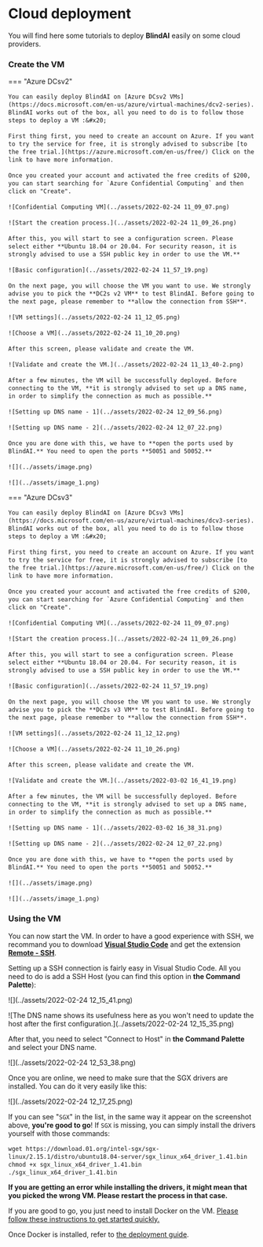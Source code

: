 # Cloud deployment

You will find here some tutorials to deploy **BlindAI** easily on some cloud providers.

### Create the VM

=== "Azure DCsv2"

    You can easily deploy BlindAI on [Azure DCsv2 VMs](https://docs.microsoft.com/en-us/azure/virtual-machines/dcv2-series). BlindAI works out of the box, all you need to do is to follow those steps to deploy a VM :&#x20;

    First thing first, you need to create an account on Azure. If you want to try the service for free, it is strongly advised to subscribe [to the free trial.](https://azure.microsoft.com/en-us/free/) Click on the link to have more information.

    Once you created your account and activated the free credits of $200, you can start searching for `Azure Confidential Computing` and then click on "Create".

    ![Confidential Computing VM](../assets/2022-02-24 11_09_07.png)

    ![Start the creation process.](../assets/2022-02-24 11_09_26.png)

    After this, you will start to see a configuration screen. Please select either **Ubuntu 18.04 or 20.04. For security reason, it is strongly advised to use a SSH public key in order to use the VM.**

    ![Basic configuration](../assets/2022-02-24 11_57_19.png)

    On the next page, you will choose the VM you want to use. We strongly advise you to pick the **DC2s v2 VM** to test BlindAI. Before going to the next page, please remember to **allow the connection from SSH**.

    ![VM settings](../assets/2022-02-24 11_12_05.png)

    ![Choose a VM](../assets/2022-02-24 11_10_20.png)

    After this screen, please validate and create the VM.

    ![Validate and create the VM.](../assets/2022-02-24 11_13_40-2.png)

    After a few minutes, the VM will be successfully deployed. Before connecting to the VM, **it is strongly advised to set up a DNS name, in order to simplify the connection as much as possible.**

    ![Setting up DNS name - 1](../assets/2022-02-24 12_09_56.png)

    ![Setting up DNS name - 2](../assets/2022-02-24 12_07_22.png)
    
    Once you are done with this, we have to **open the ports used by BlindAI.** You need to open the ports **50051 and 50052.**

    ![](../assets/image.png)

    ![](../assets/image_1.png)


=== "Azure DCsv3"

    You can easily deploy BlindAI on [Azure DCsv3 VMs](https://docs.microsoft.com/en-us/azure/virtual-machines/dcv3-series). BlindAI works out of the box, all you need to do is to follow those steps to deploy a VM :&#x20;

    First thing first, you need to create an account on Azure. If you want to try the service for free, it is strongly advised to subscribe [to the free trial.](https://azure.microsoft.com/en-us/free/) Click on the link to have more information.

    Once you created your account and activated the free credits of $200, you can start searching for `Azure Confidential Computing` and then click on "Create".

    ![Confidential Computing VM](../assets/2022-02-24 11_09_07.png)

    ![Start the creation process.](../assets/2022-02-24 11_09_26.png)

    After this, you will start to see a configuration screen. Please select either **Ubuntu 18.04 or 20.04. For security reason, it is strongly advised to use a SSH public key in order to use the VM.**

    ![Basic configuration](../assets/2022-02-24 11_57_19.png)

    On the next page, you will choose the VM you want to use. We strongly advise you to pick the **DC2s v3 VM** to test BlindAI. Before going to the next page, please remember to **allow the connection from SSH**.

    ![VM settings](../assets/2022-02-24 11_12_12.png)

    ![Choose a VM](../assets/2022-02-24 11_10_26.png)

    After this screen, please validate and create the VM.

    ![Validate and create the VM.](../assets/2022-03-02 16_41_19.png)

    After a few minutes, the VM will be successfully deployed. Before connecting to the VM, **it is strongly advised to set up a DNS name, in order to simplify the connection as much as possible.**

    ![Setting up DNS name - 1](../assets/2022-03-02 16_38_31.png)

    ![Setting up DNS name - 2](../assets/2022-02-24 12_07_22.png)

    Once you are done with this, we have to **open the ports used by BlindAI.** You need to open the ports **50051 and 50052.**

    ![](../assets/image.png)

    ![](../assets/image_1.png)

### Using the VM

You can now start the VM. In order to have a good experience with SSH, we recommand you to download [**Visual Studio Code**](https://code.visualstudio.com/) and get the extension [**Remote - SSH**](https://marketplace.visualstudio.com/items?itemName=ms-vscode-remote.remote-ssh).

Setting up a SSH connection is fairly easy in Visual Studio Code. All you need to do is add a SSH Host (you can find this option in **the Command Palette**):&#x20;

![](../assets/2022-02-24 12_15_41.png)

![The DNS name shows its usefulness here as you won't need to update the host after the first configuration.](../assets/2022-02-24 12_15_35.png)

After that, you need to select "Connect to Host" in **the Command Palette** and select your DNS name.

![](../assets/2022-02-24 12_53_38.png)

Once you are online, we need to make sure that the SGX drivers are installed. You can do it very easily like this:&#x20;

![](../assets/2022-02-24 12_17_25.png)

If you can see "`SGX`" in the list, in the same way it appear on the screenshot above, **you're good to go**! If `SGX` is missing, you can simply install the drivers yourself with those commands:&#x20;

```
wget https://download.01.org/intel-sgx/sgx-linux/2.15.1/distro/ubuntu18.04-server/sgx_linux_x64_driver_1.41.bin
chmod +x sgx_linux_x64_driver_1.41.bin
./sgx_linux_x64_driver_1.41.bin
```

**If you are getting an error while installing the drivers, it might mean that you picked the wrong VM. Please restart the process in that case.**

If you are good to go, you just need to install Docker on the VM. [Please follow these instructions to get started quickly. ](https://docs.docker.com/engine/install/ubuntu/#install-using-the-repository)

Once Docker is installed, refer to [the deployment guide](deploy-on-premise.md).
